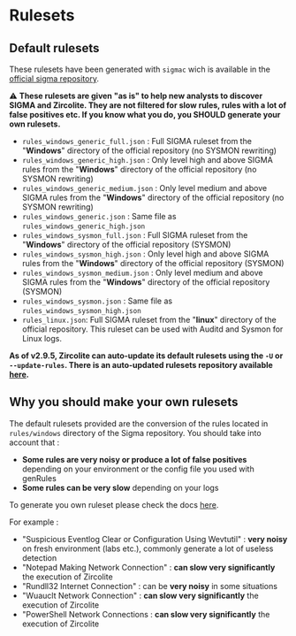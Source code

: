 # Rulesets

## Default rulesets

These rulesets have been generated with `sigmac` wich is available in the [official sigma repository](https://github.com/SigmaHQ/sigma).

:warning: **These rulesets are given "as is" to help new analysts to discover SIGMA and Zircolite. They are not filtered for slow rules, rules with a lot of false positives etc. If you know what you do, you SHOULD generate your own rulesets.**

- `rules_windows_generic_full.json` : Full SIGMA ruleset from the "**Windows**" directory of the official repository (no SYSMON rewriting)
- `rules_windows_generic_high.json` : Only level high and above SIGMA rules from the "**Windows**" directory of the official repository (no SYSMON rewriting)
- `rules_windows_generic_medium.json` : Only level medium and above SIGMA rules from the "**Windows**" directory of the official repository (no SYSMON rewriting)
- `rules_windows_generic.json` : Same file as `rules_windows_generic_high.json`
- `rules_windows_sysmon_full.json` : Full SIGMA ruleset from the "**Windows**" directory of the official repository  (SYSMON)
- `rules_windows_sysmon_high.json` : Only level high and above SIGMA rules from the "**Windows**" directory of the official repository (SYSMON)
- `rules_windows_sysmon_medium.json` : Only level medium and above SIGMA rules from the "**Windows**" directory of the official repository (SYSMON)
- `rules_windows_sysmon.json` : Same file as `rules_windows_sysmon_high.json`
- `rules_linux.json`: Full SIGMA ruleset from the "**linux**" directory of the official repository. This ruleset can be used with Auditd and Sysmon for Linux logs.

**As of v2.9.5, Zircolite can auto-update its default rulesets using the `-U` or `--update-rules`. There is an auto-updated rulesets repository available [here](https://github.com/wagga40/Zircolite-Rules).**

## Why you should make your own rulesets

The default rulesets provided are the conversion of the rules located in `rules/windows` directory of the Sigma repository. You should take into account that : 

- **Some rules are very noisy or produce a lot of false positives** depending on your environment or the config file you used with genRules
- **Some rules can be very slow** depending on your logs

To generate you own ruleset please check the docs [here](https://github.com/wagga40/Zircolite/tree/master/docs).

For example : 

-  "Suspicious Eventlog Clear or Configuration Using Wevtutil" : **very noisy** on fresh environment (labs etc.), commonly generate a lot of useless detection
-  "Notepad Making Network Connection" : **can slow very significantly** the execution of Zircolite
-  "Rundll32 Internet Connection" : can be **very noisy** in some situations
-  "Wuauclt Network Connection" : **can slow very significantly** the execution of Zircolite
- "PowerShell Network Connections : **can slow very significantly** the execution of Zircolite
